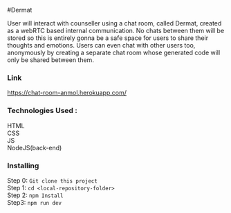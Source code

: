 
#Dermat

User will interact with counseller using a chat room, called Dermat, created as a webRTC based internal communication.
No chats between them will be stored so this is entirely gonna be a safe space for users to share their thoughts and emotions.
Users can even chat with other users too, anonymously by creating a separate chat room whose generated code will only be shared between them.

### Link
https://chat-room-anmol.herokuapp.com/

### Technologies Used :
HTML<br>
CSS <br>
JS<br>
NodeJS(back-end)<br>

### Installing
Step 0: ```Git clone this project```<br>
Step 1: ```cd <local-repository-folder>``` <br>
Step 2: ```npm Install```<br>
Step3: ```npm run dev```<br>
